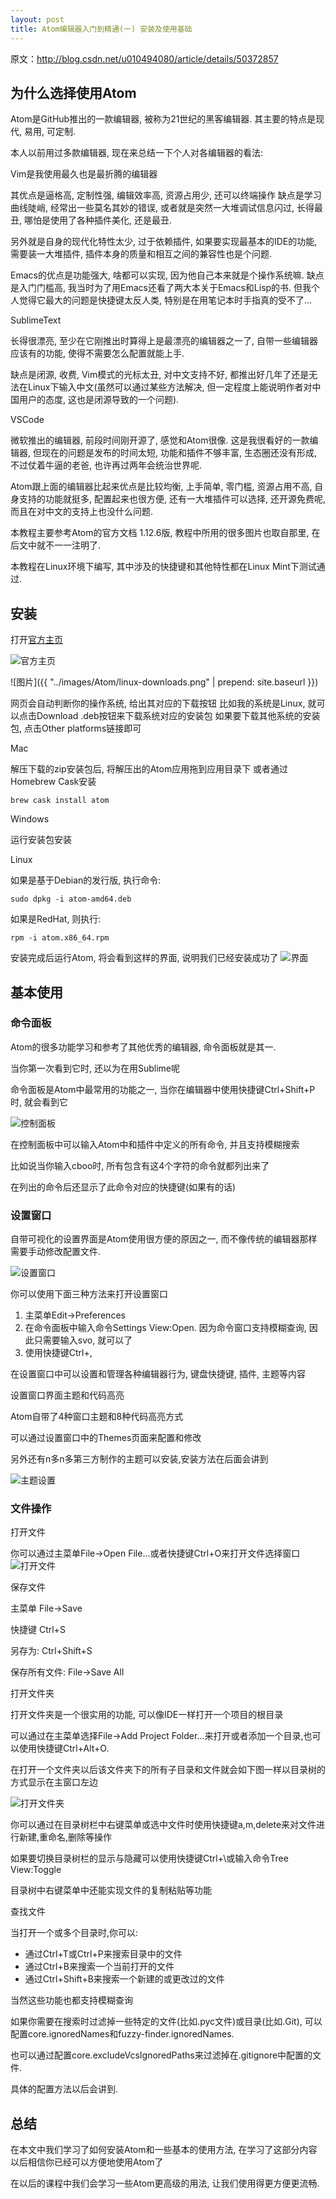 ```yaml
---
layout: post
title: Atom编辑器入门到精通(一) 安装及使用基础
---
```

原文：http://blog.csdn.net/u010494080/article/details/50372857

## 为什么选择使用Atom

Atom是GitHub推出的一款编辑器, 被称为21世纪的黑客编辑器. 其主要的特点是现代, 易用, 可定制.

本人以前用过多款编辑器, 现在来总结一下个人对各编辑器的看法:

Vim是我使用最久也是最折腾的编辑器

其优点是逼格高, 定制性强, 编辑效率高, 资源占用少, 还可以终端操作
缺点是学习曲线陡峭, 经常出一些莫名其妙的错误, 或者就是突然一大堆调试信息闪过, 长得最丑, 哪怕是使用了各种插件美化, 还是最丑.

另外就是自身的现代化特性太少, 过于依赖插件, 如果要实现最基本的IDE的功能, 需要装一大堆插件, 插件本身的质量和相互之间的兼容性也是个问题.

Emacs的优点是功能强大, 啥都可以实现, 因为他自己本来就是个操作系统嘛.
缺点是入门门槛高, 我当时为了用Emacs还看了两大本关于Emacs和Lisp的书. 但我个人觉得它最大的问题是快捷键太反人类, 特别是在用笔记本时手指真的受不了…

SublimeText

长得很漂亮, 至少在它刚推出时算得上是最漂亮的编辑器之一了, 自带一些编辑器应该有的功能, 使得不需要怎么配置就能上手.

缺点是闭源, 收费, Vim模式的光标太丑, 对中文支持不好, 都推出好几年了还是无法在Linux下输入中文(虽然可以通过某些方法解决, 但一定程度上能说明作者对中国用户的态度, 这也是闭源导致的一个问题).

VSCode

微软推出的编辑器, 前段时间刚开源了, 感觉和Atom很像. 这是我很看好的一款编辑器, 但现在的问题是发布的时间太短, 功能和插件不够丰富, 生态圈还没有形成, 不过仗着牛逼的老爸, 也许再过两年会统治世界呢.

Atom跟上面的编辑器比起来优点是比较均衡, 上手简单, 零门槛, 资源占用不高, 自身支持的功能就挺多, 配置起来也很方便, 还有一大堆插件可以选择, 还开源免费呢, 而且在对中文的支持上也没什么问题.

本教程主要参考Atom的官方文档 1.12.6版, 教程中所用的很多图片也取自那里, 在后文中就不一一注明了.

本教程在Linux环境下编写, 其中涉及的快捷键和其他特性都在Linux Mint下测试通过.

## 安装

打开[官方主页](https://atom.io/)

![官方主页](../images/Atom/linux-downloads.png)

![图片]({{ "../images/Atom/linux-downloads.png" | prepend: site.baseurl }})

网页会自动判断你的操作系统, 给出其对应的下载按钮
比如我的系统是Linux, 就可以点击Download .deb按钮来下载系统对应的安装包
如果要下载其他系统的安装包, 点击Other platforms链接即可

Mac

解压下载的zip安装包后, 将解压出的Atom应用拖到应用目录下
或者通过Homebrew Cask安装

```Mac
brew cask install atom
```

Windows

运行安装包安装

Linux

如果是基于Debian的发行版, 执行命令:

```Linux
sudo dpkg -i atom-amd64.deb
```

如果是RedHat, 则执行:

```Linux
rpm -i atom.x86_64.rpm
```

安装完成后运行Atom, 将会看到这样的界面, 说明我们已经安装成功了
![界面](..\images\Atom\first-launch.png)

## 基本使用

### 命令面板

Atom的很多功能学习和参考了其他优秀的编辑器, 命令面板就是其一.

当你第一次看到它时, 还以为在用Sublime呢

命令面板是Atom中最常用的功能之一, 当你在编辑器中使用快捷键Ctrl+Shift+P时, 就会看到它

![控制面板](..\images\Atom\command-palette.png)

在控制面板中可以输入Atom中和插件中定义的所有命令, 并且支持模糊搜索

比如说当你输入cboo时, 所有包含有这4个字符的命令就都列出来了

在列出的命令后还显示了此命令对应的快捷键(如果有的话)

### 设置窗口

自带可视化的设置界面是Atom使用很方便的原因之一, 而不像传统的编辑器那样需要手动修改配置文件.

![设置窗口](..\images\Atom\settings.png)

你可以使用下面三种方法来打开设置窗口
1. 主菜单Edit->Preferences
2. 在命令面板中输入命令Settings View:Open. 因为命令窗口支持模糊查询, 因此只需要输入svo, 就可以了
3. 使用快捷键Ctrl+,

在设置窗口中可以设置和管理各种编辑器行为, 键盘快捷键, 插件, 主题等内容

设置窗口界面主题和代码高亮

Atom自带了4种窗口主题和8种代码高亮方式

可以通过设置窗口中的Themes页面来配置和修改

另外还有n多n多第三方制作的主题可以安装,安装方法在后面会讲到

![主题设置](..\images\Atom\theme.png)

### 文件操作

打开文件

你可以通过主菜单File->Open File...或者快捷键Ctrl+O来打开文件选择窗口
![打开文件](..\images\Atom\open-file.png)

保存文件

主菜单 File->Save

快捷键 Ctrl+S

另存为: Ctrl+Shift+S

保存所有文件: File->Save All

打开文件夹

打开文件夹是一个很实用的功能, 可以像IDE一样打开一个项目的根目录

可以通过在主菜单选择File->Add Project Folder...来打开或者添加一个目录,也可以使用快捷键Ctrl+Alt+O.

在打开一个文件夹以后该文件夹下的所有子目录和文件就会如下图一样以目录树的方式显示在主窗口左边

![打开文件夹](..\images\Atom\project-view.png)

你可以通过在目录树栏中右键菜单或选中文件时使用快捷键a,m,delete来对文件进行新建,重命名,删除等操作

如果要切换目录树栏的显示与隐藏可以使用快捷键Ctrl+\或输入命令Tree View:Toggle

目录树中右键菜单中还能实现文件的复制粘贴等功能

查找文件

当打开一个或多个目录时,你可以:
* 通过Ctrl+T或Ctrl+P来搜索目录中的文件
* 通过Ctrl+B来搜索一个当前打开的文件
* 通过Ctrl+Shift+B来搜索一个新建的或更改过的文件

当然这些功能也都支持模糊查询

如果你需要在搜索时过滤掉一些特定的文件(比如.pyc文件)或目录(比如.Git), 可以配置core.ignoredNames和fuzzy-finder.ignoredNames.

也可以通过配置core.excludeVcsIgnoredPaths来过滤掉在.gitignore中配置的文件.

具体的配置方法以后会讲到.

## 总结

在本文中我们学习了如何安装Atom和一些基本的使用方法, 在学习了这部分内容以后相信你已经可以方便地使用Atom了

在以后的课程中我们会学习一些Atom更高级的用法, 让我们使用得更方便更流畅.
